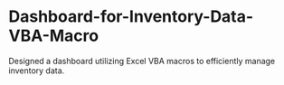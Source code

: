# Dashboard-for-Inventory-Data-VBA-Macro
Designed a dashboard utilizing Excel VBA macros to efficiently manage inventory data.
